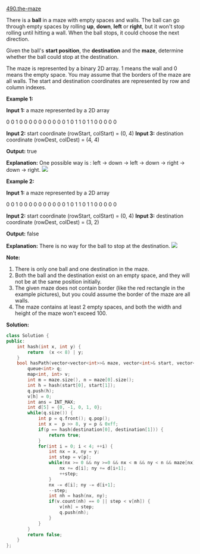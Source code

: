 [490.the-maze](https://leetcode.com/problems/the-maze/)  

There is a **ball** in a maze with empty spaces and walls. The ball can go through empty spaces by rolling **up**, **down**, **left** or **right**, but it won't stop rolling until hitting a wall. When the ball stops, it could choose the next direction.

Given the ball's **start position**, the **destination** and the **maze**, determine whether the ball could stop at the destination.

The maze is represented by a binary 2D array. 1 means the wall and 0 means the empty space. You may assume that the borders of the maze are all walls. The start and destination coordinates are represented by row and column indexes.

**Example 1:**

**Input 1:** a maze represented by a 2D array

0 0 1 0 0
0 0 0 0 0
0 0 0 1 0
1 1 0 1 1
0 0 0 0 0

**Input 2:** start coordinate (rowStart, colStart) = (0, 4)
**Input 3:** destination coordinate (rowDest, colDest) = (4, 4)

**Output:** true

**Explanation:** One possible way is : left -> down -> left -> down -> right -> down -> right.
![](https://assets.leetcode.com/uploads/2018/10/12/maze_1_example_1.png)

**Example 2:**

**Input 1:** a maze represented by a 2D array

0 0 1 0 0
0 0 0 0 0
0 0 0 1 0
1 1 0 1 1
0 0 0 0 0

**Input 2:** start coordinate (rowStart, colStart) = (0, 4)
**Input 3:** destination coordinate (rowDest, colDest) = (3, 2)

**Output:** false

**Explanation:** There is no way for the ball to stop at the destination.
![](https://assets.leetcode.com/uploads/2018/10/13/maze_1_example_2.png)

**Note:**

1.  There is only one ball and one destination in the maze.
2.  Both the ball and the destination exist on an empty space, and they will not be at the same position initially.
3.  The given maze does not contain border (like the red rectangle in the example pictures), but you could assume the border of the maze are all walls.
4.  The maze contains at least 2 empty spaces, and both the width and height of the maze won't exceed 100.  



**Solution:**  

```cpp
class Solution {
public:
    int hash(int x, int y) {
        return  (x << 8) | y;
    }
    bool hasPath(vector<vector<int>>& maze, vector<int>& start, vector<int>& destination) {
        queue<int> q;
        map<int, int> v;
        int m = maze.size(), n = maze[0].size();
        int h = hash(start[0], start[1]);
        q.push(h);
        v[h] = 0;
        int ans = INT_MAX;
        int d[5] = {0, -1, 0, 1, 0};
        while(q.size()) {
            int p = q.front(); q.pop();
            int x =  p >> 8, y = p & 0xff;
            if(p == hash(destination[0], destination[1])) {
                return true;
            }
            for(int i = 0; i < 4; ++i) {
                int nx = x, ny = y;
                int step = v[p];
                while(nx >= 0 && ny >=0 && nx < m && ny < n && maze[nx][ny] == 0) {
                    nx += d[i]; ny += d[i+1];
                    ++step;
                }
                nx -= d[i]; ny -= d[i+1];
                --step;
                int nh = hash(nx, ny);
                if(v.count(nh) == 0 || step < v[nh]) {
                    v[nh] = step;
                    q.push(nh);
                }
            }
        }
        return false;
    }
};
```
      